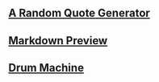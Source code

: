 ## [A Random Quote Generator](https://iaasma15.github.io/randomQuoteMachine/.)

## [Markdown Preview](https://iaasma15.github.io/markdownPreview/.)

## [Drum Machine](https://iaasma15.github.io/drumMachine/.)